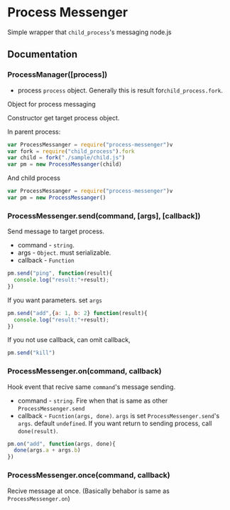 # Process Messenger

Simple wrapper that `child_process`'s messaging node.js

## Documentation

### ProcessManager([process])
* process  `process` object. Generally this is result for`child_process.fork`.

Object for process messaging

Constructor get target process object.

In parent process:

```js
var ProcessMessanger = require("process-messenger")v
var fork = require("child_process").fork
var child = fork("./sample/child.js")
var pm = new ProcessMessanger(child)
```

And child process

```js
var ProcessMessanger = require("process-messenger")v
var pm = new ProcessMessanger()
```

### ProcessMessenger.send(command, [args], [callback])

Send message to target process.

* command - `string`.
* args - `Object`. must serializable.
* callback - `Function`


```js
pm.send("ping", function(result){
  console.log("result:"+result);
})
```

If you want parameters. set `args`
```js
pm.send("add",{a: 1, b: 2} function(result){
  console.log("result:"+result);
})
```

If you not use callback, can omit callback,

```js
pm.send("kill")
```

### ProcessMessenger.on(command, callback)

Hook event that recive same `command`'s message sending.

* command - `string`. Fire when that is same as other `ProcessMessenger.send`
* callback - `Fucntion(args, done)`. `args` is set `ProcessMessenger.send`'s `args`. default `undefined`. If you want return to sending process, call `done(result)`.

```js
pm.on("add", function(args, done){
  done(args.a + args.b)
})
```

### ProcessMessenger.once(command, callback)

Recive message at once. (Basically behabor is same as `ProcessMessenger.on`)
